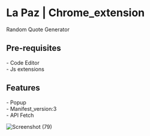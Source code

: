 <h1>La Paz | Chrome_extension</h1>
<p>Random Quote Generator</p>

<h2>Pre-requisites</h2>
- Code Editor<br>
- Js extensions

<h2>Features</h2>
- Popup<BR>
- Manifest_version:3<BR>
- API Fetch<BR>





![Screenshot (79)](https://github.com/rudransh1921/LaPaz_Chrome-extension/assets/125080656/a669d768-143d-4922-afb5-99671faf2693)
